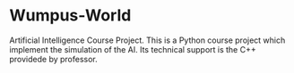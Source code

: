 # Wumpus-World
Artificial Intelligence Course Project.
This is a Python course project which implement the simulation of the AI.
Its technical support is the C++ providede by professor.

